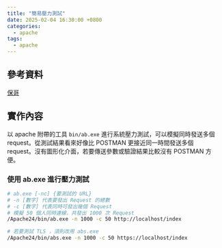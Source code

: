 ```yaml
---
title: "簡易壓力測試"
date: 2025-02-04 16:30:00 +0800
categories: 
  - apache
tags:
  - apache
---
```


## 參考資料

[保哥](https://blog.miniasp.com/post/2008/06/30/Using-ApacheBench-ab-to-to-Web-stress-test)

## 實作內容

以 apache 附帶的工具 `bin/ab.exe` 進行系統壓力測試，可以模擬同時發送多個 request。從測試結果看來好像比 POSTMAN 更接近同一時間發送多個 request。沒有圖形化介面，若要傳送參數或驗證結果比較沒有 POSTMAN 方便。

### 使用 ab.exe 進行壓力測試

```bash
# ab.exe [-nc] {要測試的 URL}
# -n [數字] 代表要發出 Request 的總數
# -c [數字] 代表同時可發出幾個 Request
# 模擬 50 個人同時連線，共發出 1000 次 Request 
/Apache24/bin/ab.exe -n 1000 -c 50 http://localhost/index

# 若要測試 TLS ，須則改用 abs.exe
/Apache24/bin/abs.exe -n 1000 -c 50 https://localhost/index
```

